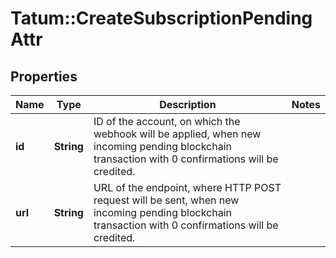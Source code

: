 # Tatum::CreateSubscriptionPendingAttr

## Properties
Name | Type | Description | Notes
------------ | ------------- | ------------- | -------------
**id** | **String** | ID of the account, on which the webhook will be applied, when new incoming pending blockchain transaction with 0 confirmations will be credited. | 
**url** | **String** | URL of the endpoint, where HTTP POST request will be sent, when new incoming pending blockchain transaction with 0 confirmations will be credited. | 

